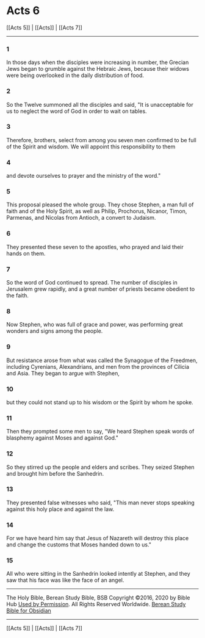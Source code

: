 # Acts 6

[[Acts 5]] | [[Acts]] | [[Acts 7]]

---

### 1
In those days when the disciples were increasing in number, the Grecian Jews began to grumble against the Hebraic Jews, because their widows were being overlooked in the daily distribution of food.

### 2
So the Twelve summoned all the disciples and said, "It is unacceptable for us to neglect the word of God in order to wait on tables.

### 3
Therefore, brothers, select from among you seven men confirmed to be full of the Spirit and wisdom. We will appoint this responsibility to them

### 4
and devote ourselves to prayer and the ministry of the word."

### 5
This proposal pleased the whole group. They chose Stephen, a man full of faith and of the Holy Spirit, as well as Philip, Prochorus, Nicanor, Timon, Parmenas, and Nicolas from Antioch, a convert to Judaism.

### 6
They presented these seven to the apostles, who prayed and laid their hands on them.

### 7
So the word of God continued to spread. The number of disciples in Jerusalem grew rapidly, and a great number of priests became obedient to the faith.

### 8
Now Stephen, who was full of grace and power, was performing great wonders and signs among the people.

### 9
But resistance arose from what was called the Synagogue of the Freedmen, including Cyrenians, Alexandrians, and men from the provinces of Cilicia and Asia. They began to argue with Stephen,

### 10
but they could not stand up to his wisdom or the Spirit by whom he spoke.

### 11
Then they prompted some men to say, "We heard Stephen speak words of blasphemy against Moses and against God."

### 12
So they stirred up the people and elders and scribes. They seized Stephen and brought him before the Sanhedrin.

### 13
They presented false witnesses who said, "This man never stops speaking against this holy place and against the law.

### 14
For we have heard him say that Jesus of Nazareth will destroy this place and change the customs that Moses handed down to us."

### 15
All who were sitting in the Sanhedrin looked intently at Stephen, and they saw that his face was like the face of an angel.

---

The Holy Bible, Berean Study Bible, BSB
Copyright ©2016, 2020 by Bible Hub
[Used by Permission](https://berean.bible/terms.htm). All Rights Reserved Worldwide.
[Berean Study Bible for Obsidian](https://github.com/gapmiss/berean-study-bible-for-obsidian)

---

[[Acts 5]] | [[Acts]] | [[Acts 7]]

